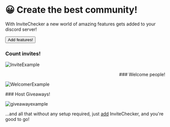 # 😀 Create the best community!

With InviteChecker a new world of amazing features gets added to your discord server!

<button name="invitechecker-add" onclick='location.href="https://discord.com/oauth2/authorize?client_id=741606943952601179&redirect_uri=https%3A%2F%2Fmiolus.github.io%2Finvitechecker%2Fredirect-thankyou-after-install&response_type=code&scope=bot&permissions=32"'>Add features!</button>

### Count invites!

![InviteExample](https://content.miolus.de/invite-command-example.png)

<p align="right">
### Welcome people!

![WelcomerExample](https://content.miolus.de/welcomer-example.png)
</p>
### Host Giveaways!

![giveawayexample](https://content.miolus.de/giveaway-example.png)


...and all that without any setup required, just [add](https://discord.com/oauth2/authorize?client_id=741606943952601179&redirect_uri=https%3A%2F%2Fmiolus.github.io%2Finvitechecker%2Fredirect-thankyou-after-install&response_type=code&scope=bot&permissions=32) InviteChecker, and you're good to go!

